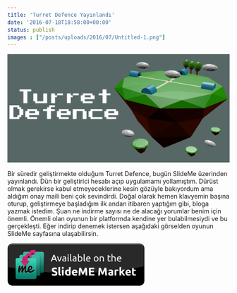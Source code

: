 ```yaml
---
title: 'Turret Defence Yayınlandı'
date: '2016-07-18T18:58:00+00:00'
status: publish
images : ["/posts/uploads/2016/07/Untitled-1.png"]
---
```

![](../../../uploads/2016/07/Untitled-1.png)

Bir süredir geliştirmekte olduğum Turret Defence, bugün SlideMe üzerinden yayınlandı. Dün bir geliştirici hesabı açıp uygulamamı yollamıştım. Dürüst olmak gerekirse kabul etmeyeceklerine kesin gözüyle bakıyordum ama aldığım onay maili beni çok sevindirdi. Doğal olarak hemen klavyemin başına oturup, geliştirmeye başladığım ilk andan itibaren yaptığım gibi, bloga yazmak istedim. Şuan ne indirme sayısı ne de alacağı yorumlar benim için önemli. Önemli olan oyunun bir platformda kendine yer bulabilmesiydi ve bu gerçekleşti. Eğer indirip denemek istersen aşağıdaki görselden oyunun SlideMe sayfasına ulaşabilirsin.

[![](../../../uploads/2016/07/slideme.png#mid)](http://slideme.org/application/turret-defence)